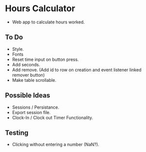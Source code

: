 Hours Calculator
================
- Web app to calculate hours worked.

To Do
-----
- Style.
- Fonts
- Reset time input on button press.
- Add seconds.
- Add remove. (Add id to row on creation and event listener linked remover button)
- Make table scrollable.

Possible Ideas
--------------
- Sessions / Persistance.
- Export session file.
- Clock-In / Clock out Timer Functionality.

Testing
-------
- Clicking without entering a number (NaN?).
